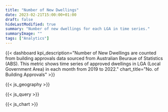 ```yaml
---
title: "Number of New Dwellings"
date: 2023-02-21T15:00:00+01:00
draft: false
hideLastModified: true
summary: "Number of new dwellings for each LGA in time series."
summaryImage: ""
tags: ["Analytics"]
---
```


{{< dashboard 
    kpi_description="Number of New Dwellings are counted from building approvals data sourced from Australian Beuraue of Statistics (ABS). This metric shows time series of approved dwellings in LGA (Local Government Area) in each month from 2019 to 2022."
    chart_title="No. of Building Approvals" >}}

{{< js_geography >}}

{{< js_query >}}

{{< js_chart >}}
